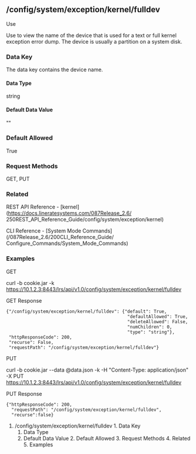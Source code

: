 ## /config/system/exception/kernel/fulldev

Use

Use to view the name of the device that is used for a text or full kernel
exception error dump. The device is usually a partition on a system disk.

### Data Key

The data key contains the device name.

#### Data Type

string

#### Default Data Value

""

### Default Allowed

True

### Request Methods

GET, PUT

### Related

REST API Reference - [kernel](https://docs.lineratesystems.com/087Release_2.6/
250REST_API_Reference_Guide/config/system/exception/kernel)

CLI Reference - [System Mode Commands](/087Release_2.6/200CLI_Reference_Guide/
Configure_Commands/System_Mode_Commands)

### Examples

GET

curl -b cookie.jar -k
https://10.1.2.3:8443/lrs/api/v1.0/config/system/exception/kernel/fulldev

GET Response

    
    {"/config/system/exception/kernel/fulldev": {"default": True,
                                                  "defaultAllowed": True,
                                                  "deleteAllowed": False,
                                                  "numChildren": 0,
                                                  "type": "string"},
     "httpResponseCode": 200,
     "recurse": False,
     "requestPath": "/config/system/exception/kernel/fulldev"}
    

PUT

curl -b cookie.jar --data @data.json -k -H "Content-Type: application/json" -X
PUT https://10.1.2.3:8443/lrs/api/v1.0/config/system/exception/kernel/fulldev

PUT Response

    
    {"httpResponseCode": 200,
      "requestPath": "/config/system/exception/kernel/fulldev",
      "recurse":false}

  1. /config/system/exception/kernel/fulldev
    1. Data Key
      1. Data Type
      2. Default Data Value
    2. Default Allowed
    3. Request Methods
    4. Related
    5. Examples

